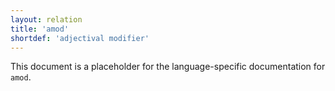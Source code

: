 ```yaml
---
layout: relation
title: 'amod'
shortdef: 'adjectival modifier'
---
```


This document is a placeholder for the language-specific documentation
for `amod`.